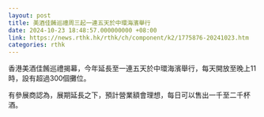 ```yaml
---
layout: post
title: 美酒佳餚巡禮周三起一連五天於中環海濱舉行
date: 2024-10-23 18:48:57.000000000 +08:00
link: https://news.rthk.hk/rthk/ch/component/k2/1775876-20241023.htm
categories: rthk
---
```


香港美酒佳餚巡禮揭幕，今年延長至一連五天於中環海濱舉行，每天開放至晚上11時，設有超過300個攤位。

有參展商認為，展期延長之下，預計營業額會理想，每日可以售出一千至二千杯酒。
